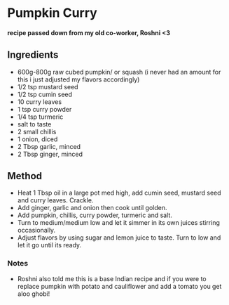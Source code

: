 # Pumpkin Curry 

#### recipe passed down from my old co-worker, Roshni <3 

## Ingredients

* 600g-800g raw cubed pumpkin/ or squash (i never had an amount for this i just adjusted my flavors accordingly)
* 1/2 tsp mustard seed
* 1/2 tsp cumin seed
* 10 curry leaves
* 1 tsp curry powder
* 1/4 tsp turmeric
* salt to taste
* 2 small chillis
* 1 onion, diced
* 2 Tbsp garlic, minced
* 2 Tbsp ginger, minced

##  Method

- Heat 1 Tbsp oil in a large pot med high, add cumin seed, mustard seed and curry leaves. Crackle.
- Add ginger, garlic and onion then cook until golden.
- Add pumpkin, chillis, curry powder, turmeric and salt.
- Turn to medium/medium low and let it simmer in its own juices stirring occasionally.
- Adjust flavors by using sugar and lemon juice to taste. Turn to low and let it go until its ready.

### Notes

- Roshni also told me this is a base Indian recipe and if you were to replace pumpkin with potato and cauliflower and add a tomato you get aloo ghobi!
